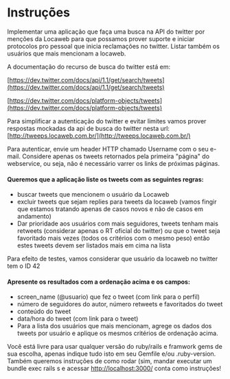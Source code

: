 # Instruções

Implementar uma aplicação que faça uma busca na API do twitter por menções da Locaweb para que possamos prover
suporte e iniciar protocolos pro pessoal que inicia reclamações no twitter.
Listar também os usuários que mais mencionam a locaweb.

A documentação do recurso de busca do twitter está em:

[https://dev.twitter.com/docs/api/1.1/get/search/tweets](https://dev.twitter.com/docs/api/1.1/get/search/tweets)

[https://dev.twitter.com/docs/platform-objects/tweets](https://dev.twitter.com/docs/platform-objects/tweets)

Para simplificar a autenticação do twitter e evitar limites vamos prover respostas mockadas da api de busca do twitter nesta url:
[http://tweeps.locaweb.com.br/](http://tweeps.locaweb.com.br/)

Para autenticar, envie um header HTTP chamado Username com o seu e-mail. Considere apenas os tweets retornados pela
primeira "página" do webservice, ou seja, não é necessário varrer os links de próximas páginas.

#### Queremos que a aplicação liste os tweets com as seguintes regras:
- buscar tweets que mencionem o usuário da Locaweb
- excluir tweets que sejam replies para tweets da locaweb (vamos fingir que estamos tratando apenas de casos novos e não de casos em andamento)
- Dar prioridade aos usuários com mais seguidores, tweets tenham mais retweets (considerar apenas o RT oficial do twitter) ou que o tweet seja favoritado mais vezes (todos os critérios com o mesmo peso) então estes tweets devem ser listados mais em cima na lista

Para efeito de testes, vamos considerar que usuário da locaweb no twitter tem o ID 42

#### Apresente os resultados com a ordenação acima e os campos:
- screen_name (@usuario) que fez o tweet (com link para o perfil)
- número de seguidores do autor, número retweets e favoritados do tweet
- conteúdo do tweet
- data/hora do tweet (com link para o tweet)
- Para a lista dos usuários que mais mencionam, agrege os dados dos tweets por usuário e aplique os mesmos critérios de ordenação acima.

Você está livre para usar qualquer versão do ruby/rails e framwork gems de sua escolha, apenas indique tudo isto
em seu Gemfile e/ou .ruby-version. Também queremos instruções de como rodar (sim, mandar executar um bundle
exec rails s e acessar [http://localhost:3000/](http://localhost:3000/) conta como instruções!​
